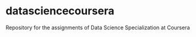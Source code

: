 datasciencecoursera
===================

Repository for the assignments of Data Science Specialization at Coursera

